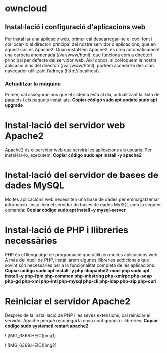 # owncloud
## Instal·lació i configuració d'aplicacions web
Per instal·lar una aplicació web, primer cal descarregar-ne el codi font i col·locar-lo al directori principal del nostre servidor d'aplicacions, que en aquest cas és Apache2. Quan instal·lem Apache2, es crea automàticament una carpeta anomenada (/var/www/html), que funciona com a directori principal per defecte del servidor web.
Així doncs, si col·loquem la nostra aplicació dins del directori (/var/www/html), podrem accedir-hi des d’un navegador utilitzant l’adreça (http://localhost).
### Actualitzar la màquina
Primer, cal assegurar-nos que el sistema està al dia, actualitzant la llista de paquets i els paquets instal·lats. 
 **Copiar código sudo apt update sudo apt upgrade**
 
# Instal·lació del servidor web Apache2
 Apache2 és el servidor web que servirà les aplicacions als usuaris. Per instal·lar-lo, executem: 
 **Copiar código sudo apt install -y apache2** 

 # Instal·lació del servidor de bases de dades MySQL
Moltes aplicacions web necessiten una base de dades per emmagatzemar informació. Instal·lem el servidor de bases de dades MySQL amb la següent comanda:
**Copiar código sudo apt install -y mysql-server**

# Instal·lació de PHP i llibreries necessàries
 PHP és el llenguatge de programació que utilitzen moltes aplicacions web. A més del nucli de PHP, instal·larem algunes llibreries addicionals que sovint són necessàries per a la funcionalitat completa de les aplicacions: 
 **Copiar código sudo apt install -y php libapache2-mod-php sudo apt install -y php-fpm php-common php-mbstring php-xmlrpc php-soap php-gd php-xml php-intl php-mysql php-cli php-ldap php-zip php-curl**

 # Reiniciar el servidor Apache2
 Després de la instal·lació de PHP i les seves extensions, cal reiniciar el servidor Apache perquè reconegui la nova configuració i llibreries: 
 **Copiar código sudo systemctl restart apache2** 

! [IMG_6368.HEIC][img1]

! [IMG_6369.HEIC][img2]